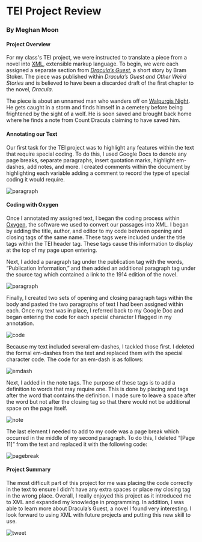 # TEI Project Review

### By Meghan Moon

#### Project Overview

For my class's TEI project, we were instructed to translate a piece from a novel into [XML](https://en.wikipedia.org/wiki/XML), extensible markup language. To begin, we were each assigned a separate section from [_Dracula’s Guest_](http://www.bramstoker.org/stories/03guest.html), a short story by Bram Stoker. The piece was published within _Dracula’s Guest and Other Weird Stories_ and is believed to have been a discarded draft of the first chapter to the novel, _Dracula_.  

The piece is about an unnamed man who wanders off on [Walpurgis Night](https://en.wikipedia.org/wiki/Walpurgis_Night). He gets caught in a storm and finds himself in a cemetery before being frightened by the sight of a wolf. He is soon saved and brought back home where he finds a note from Count Dracula claiming to have saved him.  

#### Annotating our Text

Our first task for the TEI project was to highlight any features within the text that require special coding. To do this, I used Google Docs to denote any page breaks, separate paragraphs, insert quotation marks, highlight em-dashes, add notes, and more. I created comments within the document by highlighting each variable adding a comment to record the type of special coding it would require.   

![paragraph](https://MMoon2.github.io/MMoon2/images/paragraph.png)

#### Coding with Oxygen

Once I annotated my assigned text, I began the coding process within [Oxygen](https://www.oxygenxml.com/xml_editor.html?gclid=Cj0KCQiApL2QBhC8ARIsAGMm-KGftV20DSqpM8yHQLmO210tk_7Aq8NcsEQuJmP-3wdXvz8bwPtGDsEaAjF-EALw_wcB), the software we used to convert our passages into XML. I began by adding the title, author, and editor to my code between opening and closing tags of the same name. These tags were included under the title tags within the TEI header tag. These tags cause this information to display at the top of my page upon entering.  

Next, I added a paragraph tag under the publication tag with the words, “Publication Information,” and then added an additional paragraph tag under the source tag which contained a link to the 1914 edition of the novel.  

![paragraph](https://MMoon2.github.io/MMoon2/images/paragraph.png)

Finally, I created two sets of opening and closing paragraph tags within the body and pasted the two paragraphs of text I had been assigned within each. Once my text was in place, I referred back to my Google Doc and began entering the code for each special character I flagged in my annotation.  

![code](https://MMoon2.github.io/MMoon2/images/code.png)

Because my text included several em-dashes, I tackled those first. I deleted the formal em-dashes from the text and replaced them with the special character code. The code for an em-dash is as follows:  

![emdash](https://MMoon2.github.io/MMoon2/images/emdash.png)

Next, I added in the note tags. The purpose of these tags is to add a definition to words that may require one. This is done by placing <note> and </note> tags after the word that contains the definition. I made sure to leave a space after the word but not after the closing tag so that there would not be additional space on the page itself.  

![note](https://MMoon2.github.io/MMoon2/images/note.png)

The last element I needed to add to my code was a page break which occurred in the middle of my second paragraph. To do this, I deleted “[Page 11]” from the text and replaced it with the following code:  

![pagebreak](https://MMoon2.github.io/MMoon2/images/pagebreak.png)

#### Project Summary

The most difficult part of this project for me was placing the code correctly in the text to ensure I didn’t have any extra spaces or place my closing tag in the wrong place. Overall, I really enjoyed this project as it introduced me to XML and expanded my knowledge in programming. In addition, I was able to learn more about Dracula’s Guest, a novel I found very interesting. I look forward to using XML with future projects and putting this new skill to use.  

![tweet](https://MMoon2.github.io/MMoon2/images/tweet.png)
